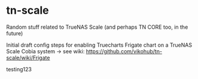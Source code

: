 # tn-scale

Random stuff related to TrueNAS Scale (and perhaps TN CORE too, in the future)

Initial draft config steps for enabling Truecharts Frigate chart on a TrueNAS Scale Cobia system -> see wiki: https://github.com/vikohub/tn-scale/wiki/Frigate

testing123

